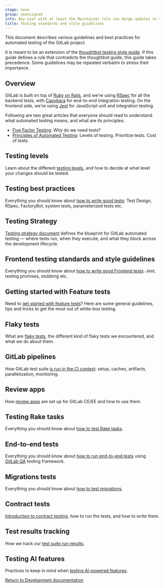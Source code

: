 ```yaml
---
stage: none
group: unassigned
info: Any user with at least the Maintainer role can merge updates to this content. For details, see https://docs.gitlab.com/development/development_processes/#development-guidelines-review.
title: Testing standards and style guidelines
---
```


This document describes various guidelines and best practices for automated
testing of the GitLab project.

It is meant to be an extension of the
[thoughtbot testing style guide](https://github.com/thoughtbot/guides/tree/master/testing-rspec). If
this guide defines a rule that contradicts the thoughtbot guide, this guide
takes precedence. Some guidelines may be repeated verbatim to stress their
importance.

## Overview

GitLab is built on top of [Ruby on Rails](https://rubyonrails.org/), and we're using [RSpec](https://github.com/rspec/rspec-rails#feature-specs) for all
the backend tests, with [Capybara](https://github.com/teamcapybara/capybara) for end-to-end integration testing.
On the frontend side, we're using [Jest](https://jestjs.io/) for JavaScript unit and
integration testing.

Following are two great articles that everyone should read to understand what
automated testing means, and what are its principles:

- [Five Factor Testing](https://madeintandem.com/blog/five-factor-testing/): Why do we need tests?
- [Principles of Automated Testing](https://www.lihaoyi.com/post/PrinciplesofAutomatedTesting.html): Levels of testing. Prioritize tests. Cost of tests.

## Testing levels

Learn about the different [testing levels](testing_levels.md), and how to decide at what level your
changes should be tested.

## Testing best practices

Everything you should know about [how to write good tests](best_practices.md): Test Design, RSpec, FactoryBot,
system tests, parameterized tests etc.

## Testing Strategy

[Testing strategy document](testing_strategy.md) defines the blueprint for GitLab automated testing — where tests run, when they execute, and what they block across the development lifecycle.

## Frontend testing standards and style guidelines

Everything you should know about [how to write good Frontend tests](frontend_testing.md): Jest,
testing promises, stubbing etc.

## Getting started with Feature tests

Need to [get started with feature tests](frontend_testing.md#get-started-with-feature-tests)? Here are some general guidelines,
tips and tricks to get the most out of white-box testing.

## Flaky tests

What are [flaky tests](unhealthy_tests.md#flaky-tests), the different kind of flaky tests we encountered, and what
we do about them.

## GitLab pipelines

How GitLab test suite [is run in the CI context](../pipelines/_index.md): setup, caches, artifacts,
parallelization, monitoring.

## Review apps

How [review apps](review_apps.md) are set up for GitLab CE/EE and how to use them.

## Testing Rake tasks

Everything you should know about [how to test Rake tasks](testing_rake_tasks.md).

## End-to-end tests

Everything you should know about [how to run end-to-end tests](end_to_end/_index.md) using
[GitLab QA](https://gitlab.com/gitlab-org/gitlab-qa) testing framework.

## Migrations tests

Everything you should know about [how to test migrations](testing_migrations_guide.md).

## Contract tests

[Introduction to contract testing](contract/_index.md), how to run the tests, and how to write them.

## Test results tracking

How we track our [test suite run results](test_results_tracking.md).

## Testing AI features

Practices to keep in mind when [testing AI-powered features](testing_ai_features.md).

[Return to Development documentation](../_index.md)
